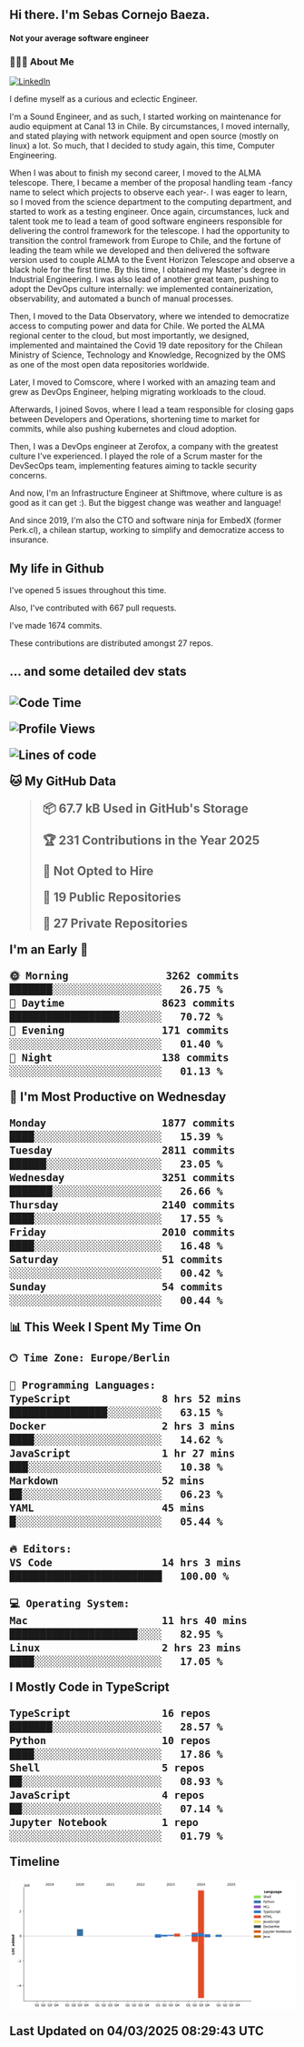 <h2> Hi there.  I'm Sebas Cornejo Baeza.</h2>
<h4> Not your average software engineer</h4>
<h3> 👨🏻‍💻 About Me </h3>
<a href="http://linkedin.com/in/sebastian-cornejo-baeza/"><img alt="LinkedIn" src="https://img.shields.io/badge/Sebas%20Cornejo%20-informational?style=appveyor&logo=linkedin"></a>


I define myself as a curious and eclectic Engineer.

I'm a Sound Engineer, and as such, I started working on maintenance for audio equipment at Canal 13 in Chile.
By circumstances, I moved internally, and stated playing with network equipment and open source (mostly on linux) 
a lot. So much, that I decided to study again, this time, Computer Engineering.

When I was about to finish my second career, I moved to the ALMA telescope. There, I became a member of the proposal handling team
-fancy name to select which projects to observe each year-. 
I was eager to learn, so I moved from the science department to the computing department, and started to work as 
a testing engineer. Once again, circumstances, luck and talent took me to lead a team of good software engineers 
responsible for delivering the control framework for the telescope. I had the opportunity to transition the control framework from
Europe to Chile, and the fortune of leading the team while we developed and then delivered the software
version used to couple ALMA to the Event Horizon Telescope and observe a black hole for the first time.
By this time, I obtained my Master's degree in Industrial Engineering.
I was also lead of another great team, pushing to adopt the DevOps culture internally: we implemented containerization, observability, and automated a bunch of manual processes.

Then, I moved to the Data Observatory, where we intended to democratize access to computing power
and data for Chile. We ported the ALMA regional center to the cloud, but most importantly, we designed, implemented
and maintained the Covid 19 date repository for the Chilean Ministry of Science, Technology and Knowledge, Recognized by the OMS as one of the most open
data repositories worldwide.

Later, I moved to Comscore, where I worked with an amazing team and grew as DevOps Engineer, helping migrating workloads to the cloud.

Afterwards, I joined Sovos, where I lead a team responsible for closing gaps between Developers and Operations, shortening time to market for commits, while
also pushing kubernetes and cloud adoption.

Then, I was a DevOps engineer at Zerofox, a company with the greatest culture I've experienced. I played the role of a Scrum master for the DevSecOps team,
implementing features aiming to tackle security concerns.

And now, I'm an Infrastructure Engineer at Shiftmove, where culture is as good as it can get :). But the biggest change was weather and language!
 
And since 2019, I'm also the CTO and software ninja for EmbedX (former Perk.cl), a chilean startup, working to simplify and democratize access to insurance.

<h2> My life in Github </h2>

I've opened 5 issues throughout this time.

Also, I've contributed with 667 pull requests.

I've made 1674 commits.

These contributions are distributed amongst 27 repos.

<h2>... and some detailed dev stats<h2>

<!--START_SECTION:waka-->
![Code Time](http://img.shields.io/badge/Code%20Time-1%2C060%20hrs%206%20mins-blue)

![Profile Views](http://img.shields.io/badge/Profile%20Views-33-blue)

![Lines of code](https://img.shields.io/badge/From%20Hello%20World%20I%27ve%20Written-5.3%20million%20lines%20of%20code-blue)

**🐱 My GitHub Data** 

> 📦 67.7 kB Used in GitHub's Storage 
 > 
> 🏆 231 Contributions in the Year 2025
 > 
> 🚫 Not Opted to Hire
 > 
> 📜 19 Public Repositories 
 > 
> 🔑 27 Private Repositories 
 > 
**I'm an Early 🐤** 

```text
🌞 Morning                3262 commits        ███████░░░░░░░░░░░░░░░░░░   26.75 % 
🌆 Daytime                8623 commits        ██████████████████░░░░░░░   70.72 % 
🌃 Evening                171 commits         ░░░░░░░░░░░░░░░░░░░░░░░░░   01.40 % 
🌙 Night                  138 commits         ░░░░░░░░░░░░░░░░░░░░░░░░░   01.13 % 
```
📅 **I'm Most Productive on Wednesday** 

```text
Monday                   1877 commits        ████░░░░░░░░░░░░░░░░░░░░░   15.39 % 
Tuesday                  2811 commits        ██████░░░░░░░░░░░░░░░░░░░   23.05 % 
Wednesday                3251 commits        ███████░░░░░░░░░░░░░░░░░░   26.66 % 
Thursday                 2140 commits        ████░░░░░░░░░░░░░░░░░░░░░   17.55 % 
Friday                   2010 commits        ████░░░░░░░░░░░░░░░░░░░░░   16.48 % 
Saturday                 51 commits          ░░░░░░░░░░░░░░░░░░░░░░░░░   00.42 % 
Sunday                   54 commits          ░░░░░░░░░░░░░░░░░░░░░░░░░   00.44 % 
```


📊 **This Week I Spent My Time On** 

```text
🕑︎ Time Zone: Europe/Berlin

💬 Programming Languages: 
TypeScript               8 hrs 52 mins       ████████████████░░░░░░░░░   63.15 % 
Docker                   2 hrs 3 mins        ████░░░░░░░░░░░░░░░░░░░░░   14.62 % 
JavaScript               1 hr 27 mins        ███░░░░░░░░░░░░░░░░░░░░░░   10.38 % 
Markdown                 52 mins             ██░░░░░░░░░░░░░░░░░░░░░░░   06.23 % 
YAML                     45 mins             █░░░░░░░░░░░░░░░░░░░░░░░░   05.44 % 

🔥 Editors: 
VS Code                  14 hrs 3 mins       █████████████████████████   100.00 % 

💻 Operating System: 
Mac                      11 hrs 40 mins      █████████████████████░░░░   82.95 % 
Linux                    2 hrs 23 mins       ████░░░░░░░░░░░░░░░░░░░░░   17.05 % 
```

**I Mostly Code in TypeScript** 

```text
TypeScript               16 repos            ███████░░░░░░░░░░░░░░░░░░   28.57 % 
Python                   10 repos            ████░░░░░░░░░░░░░░░░░░░░░   17.86 % 
Shell                    5 repos             ██░░░░░░░░░░░░░░░░░░░░░░░   08.93 % 
JavaScript               4 repos             ██░░░░░░░░░░░░░░░░░░░░░░░   07.14 % 
Jupyter Notebook         1 repo              ░░░░░░░░░░░░░░░░░░░░░░░░░   01.79 % 
```



**Timeline**

![Lines of Code chart](https://raw.githubusercontent.com/scornejob/scornejob/master/assets/bar_graph.png)


 Last Updated on 04/03/2025 08:29:43 UTC
<!--END_SECTION:waka-->
